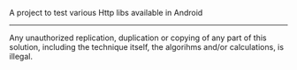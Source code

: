 A project to test various Http libs available in Android

-----
Any unauthorized replication, duplication or copying of any part of this solution, including the technique itself, the algorihms and/or calculations, is illegal.